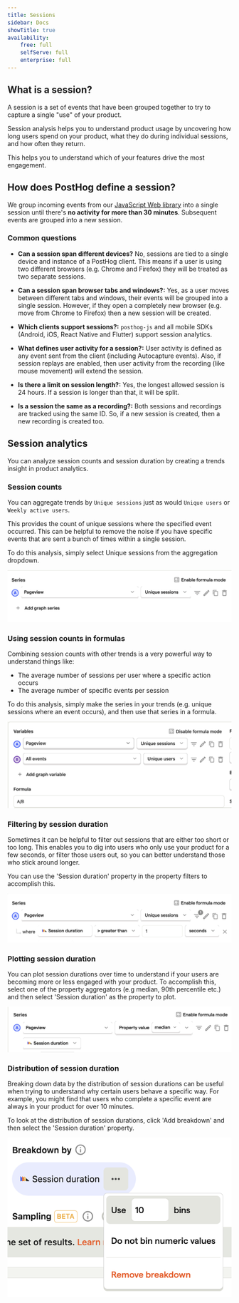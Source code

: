 ```yaml
---
title: Sessions
sidebar: Docs
showTitle: true
availability:
    free: full
    selfServe: full
    enterprise: full
---
```


## What is a session?

A session is a set of events that have been grouped together to try to capture a single "use" of your product.

Session analysis helps you to understand product usage by uncovering how long users spend on your product, what they do during individual sessions, and how often they return.

This helps you to understand which of your features drive the most engagement.

## How does PostHog define a session?

We group incoming events from our [JavaScript Web library](/docs/libraries/js) into a single session until there's **no activity for more than 30 minutes**. Subsequent events are grouped into a new session.

### Common questions

- **Can a session span different devices?** No, sessions are tied to a single device and instance of a PostHog client. This means if a user is using two different browsers (e.g. Chrome and Firefox) they will be treated as two separate sessions.

- **Can a session span browser tabs and windows?:** Yes, as a user moves between different tabs and windows, their events will be grouped into a single session. However, if they open a completely new browser (e.g. move from Chrome to Firefox) then a new session will be created.

- **Which clients support sessions?:** `posthog-js` and all mobile SDKs (Android, iOS, React Native and Flutter) support session analytics.

- **What defines user activity for a session?:** User activity is defined as any event sent from the client (including Autocapture events). Also, if session replays are enabled, then user activity from the recording (like mouse movement) will extend the session.

- **Is there a limit on session length?:** Yes, the longest allowed session is 24 hours. If a session is longer than that, it will be split.

- **Is a session the same as a recording?:** Both sessions and recordings are tracked using the same ID. So, if a new session is created, then a new recording is created too.

## Session analytics
 
You can analyze session counts and session duration by creating a trends insight in product analytics.

### Session counts

You can aggregate trends by `Unique sessions` just as would `Unique users` or `Weekly active users`.

This provides the count of unique sessions where the specified event occurred. This can be helpful to remove the noise if you have specific events that are sent a bunch of times within a single session.

To do this analysis, simply select Unique sessions from the aggregation dropdown.

![Session counts](../../images/docs/user-guides/sessions/unique-sessions.png)

### Using session counts in formulas

Combining session counts with other trends is a very powerful way to understand things like:

-   The average number of sessions per user where a specific action occurs
-   The average number of specific events per session

To do this analysis, simply make the series in your trends (e.g. unique sessions where an event occurs), and then use that series in a formula.

![Session counts](../../images/docs/user-guides/sessions/session-formula.png)

### Filtering by session duration

Sometimes it can be helpful to filter out sessions that are either too short or too long. This enables you to dig into users who only use your product for a few seconds, or filter those users out, so you can better understand those who stick around longer.

You can use the 'Session duration' property in the property filters to accomplish this.

![Session counts](../../images/docs/user-guides/sessions/duration-filter.png)

### Plotting session duration

You can plot session durations over time to understand if your users are becoming more or less engaged with your product. To accomplish this, select one of the property aggregators (e.g median, 90th percentile etc.) and then select 'Session duration' as the property to plot.

![Session counts](../../images/docs/user-guides/sessions/median-duration.png)

### Distribution of session duration

Breaking down data by the distribution of session durations can be useful when trying to understand why certain users behave a specific way. For example, you might find that users who complete a specific event are always in your product for over 10 minutes.

To look at the distribution of session durations, click 'Add breakdown' and then select the 'Session duration' property.

![Session counts](../../images/docs/user-guides/sessions/duration-breakdown.png)
